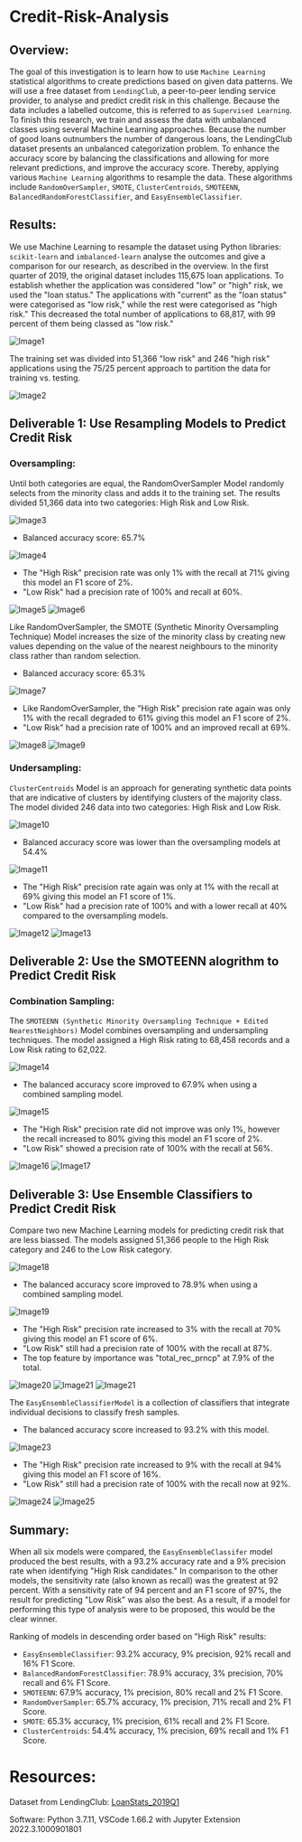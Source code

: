 # Credit-Risk-Analysis

## Overview:
The goal of this investigation is to learn how to use `Machine Learning` statistical algorithms to create predictions based on given data patterns. We will use a free dataset from `LendingClub`, a peer-to-peer lending service provider, to analyse and predict credit risk in this challenge. Because the data includes a labelled outcome, this is referred to as `Supervised Learning`.
To finish this research, we train and assess the data with unbalanced classes using several Machine Learning approaches. Because the number of good loans outnumbers the number of dangerous loans, the LendingClub dataset presents an unbalanced categorization problem. To enhance the accuracy score by balancing the classifications and allowing for more relevant predictions, and improve the accuracy score. Thereby, applying various `Machine Learning` algorithms to resample the data. These algorithms include `RandomOverSampler`, `SMOTE`, `ClusterCentroids`, `SMOTEENN`, `BalancedRandomForestClassifier`, and `EasyEnsembleClassifier`.

## Results:
We use Machine Learning to resample the dataset using Python libraries: `scikit-learn` and `imbalanced-learn` analyse the outcomes and give a comparison for our research, as described in the overview.
In the first quarter of 2019, the original dataset includes 115,675 loan applications. To establish whether the application was considered "low" or "high" risk, we used the "loan status." The applications with "current" as the "loan status" were categorised as "low risk," while the rest were categorised as "high risk." This decreased the total number of applications to 68,817, with 99 percent of them being classed as "low risk."

![Image1](./Images/Image1.png)

The training set was divided into 51,366 "low risk" and 246 "high risk" applications using the 75/25 percent approach to partition the data for training vs. testing.

![Image2](./Images/Image2.png/)

## Deliverable 1: Use Resampling Models to Predict Credit Risk

### Oversampling:

Until both categories are equal, the RandomOverSampler Model randomly selects from the minority class and adds it to the training set. The results divided 51,366 data into two categories: High Risk and Low Risk.

![Image3](./Images/Image3.png)

* Balanced accuracy score: 65.7%

![Image4](./Images/Image4.png)

* The "High Risk" precision rate was only 1% with the recall at 71% giving this model an F1 score of 2%.
* "Low Risk" had a precision rate of 100% and recall at 60%.

![Image5](./Images/Image5.png)
![Image6](./Images/Image6.png)

Like RandomOverSampler, the SMOTE (Synthetic Minority Oversampling Technique) Model increases the size of the minority class by creating new values depending on the value of the nearest neighbours to the minority class rather than random selection.

* Balanced accuracy score: 65.3%

![Image7](./Images/Image7.png)

* Like RandomOverSampler, the "High Risk" precision rate again was only 1% with the recall degraded to 61% giving this model an F1 score of 2%.
* "Low Risk" had a precision rate of 100% and an improved recall at 69%.

![Image8](./Images/Image8.png)
![Image9](./Images/Image9.png)

### Undersampling:

`ClusterCentroids` Model is an approach for generating synthetic data points that are indicative of clusters by identifying clusters of the majority class. The model divided 246 data into two categories: High Risk and Low Risk.

![Image10](./Images/Image10.png)

* Balanced accuracy score was lower than the oversampling models at 54.4%

![Image11](./Images/Image11.png)

* The "High Risk" precision rate again was only at 1% with the recall at 69% giving this model an F1 score of 1%.
* "Low Risk" had a precision rate of 100% and with a lower recall at 40% compared to the oversampling models.

![Image12](./Images/Image12.png)
![Image13](./Images/Image13.png)

## Deliverable 2: Use the SMOTEENN alogrithm to Predict Credit Risk

### Combination Sampling:

The `SMOTEENN (Synthetic Minority Oversampling Technique + Edited NearestNeighbors)` Model combines oversampling and undersampling techniques. The model assigned a High Risk rating to 68,458 records and a Low Risk rating to 62,022.

![Image14](./Images/Image14.png)

* The balanced accuracy score improved to 67.9% when using a combined sampling model.

![Image15](./Images/Image15.png)

* The "High Risk" precision rate did not improve was only 1%, however the recall increased to 80% giving this model an F1 score of 2%.
* "Low Risk" showed a precision rate of 100% with the recall at 56%.

![Image16](./Images/Image16.png)
![Image17](./Images/Image17.png)

## Deliverable 3: Use Ensemble Classifiers to Predict Credit Risk

Compare two new Machine Learning models for predicting credit risk that are less biassed. The models assigned 51,366 people to the High Risk category and 246 to the Low Risk category.

![Image18](./Images/Image18.png)

* The balanced accuracy score improved to 78.9% when using a combined sampling model.

![Image19](./Images/Image19.png)

* The "High Risk" precision rate increased to 3% with the recall at 70% giving this model an F1 score of 6%.
* "Low Risk" still had a precision rate of 100% with the recall at 87%.
* The top feature by importance was "total_rec_prncp" at 7.9% of the total.

![Image20](./Images/Image20.png)
![Image21](./Images/Image21.png)
![Image21](./Images/Image22.png)

The `EasyEnsembleClassifierModel` is a collection of classifiers that integrate individual decisions to classify fresh samples.

* The balanced accuracy score increased to 93.2% with this model.

![Image23](./Images/Image23.png)

* The "High Risk" precision rate increased to 9% with the recall at 94% giving this model an F1 score of 16%.
* "Low Risk" still had a precision rate of 100% with the recall now at 92%.

![Image24](./Images/Image24.png)
![Image25](./Images/Image25.png)

## Summary:

When all six models were compared, the `EasyEnsembleClassifer` model produced the best results, with a 93.2% accuracy rate and a 9% precision rate when identifying "High Risk candidates." In comparison to the other models, the sensitivity rate (also known as recall) was the greatest at 92 percent. With a sensitivity rate of 94 percent and an F1 score of 97%, the result for predicting "Low Risk" was also the best. As a result, if a model for performing this type of analysis were to be proposed, this would be the clear winner.

Ranking of models in descending order based on "High Risk" results:

* `EasyEnsembleClassifier`: 93.2% accuracy, 9% precision, 92% recall and 16% F1 Score.
* `BalancedRandomForestClassifier`: 78.9% accuracy, 3% precision, 70% recall and 6% F1 Score.
* `SMOTEENN`: 67.9% accuracy, 1% precision, 80% recall and 2% F1 Score.
* `RandomOverSampler`: 65.7% accuracy, 1% precision, 71% recall and 2% F1 Score.
* `SMOTE`: 65.3% accuracy, 1% precision, 61% recall and 2% F1 Score.
* `ClusterCentroids`: 54.4% accuracy, 1% precision, 69% recall and 1% F1 Score.

# Resources:

Dataset from LendingClub: [LoanStats_2019Q1](./Resources/LoanStats_2019Q1.csv)

Software: Python 3.7.11, VSCode 1.66.2 with Jupyter Extension 2022.3.1000901801

